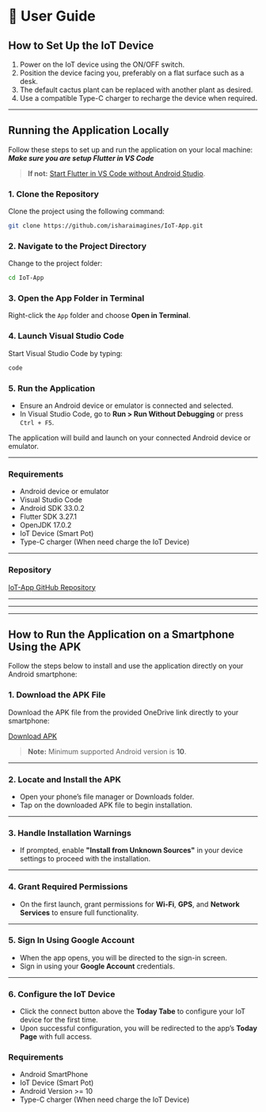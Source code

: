 # 📘 User Guide

## How to Set Up the IoT Device

1. Power on the IoT device using the ON/OFF switch.
2. Position the device facing you, preferably on a flat surface such as a desk.
3. The default cactus plant can be replaced with another plant as desired.
4. Use a compatible Type-C charger to recharge the device when required.

---

## Running the Application Locally

Follow these steps to set up and run the application on your local machine:
**_Make sure you are setup Flutter in VS Code_**

> **If not:** [Start Flutter in VS Code without Android Studio](https://medium.com/@kittisakara/start-flutter-in-vs-code-without-android-studio-d57ae92e29cd).

### 1. Clone the Repository

Clone the project using the following command:

```bash
git clone https://github.com/isharaimagines/IoT-App.git
```

### 2. Navigate to the Project Directory

Change to the project folder:

```bash
cd IoT-App
```

### 3. Open the App Folder in Terminal

Right-click the `App` folder and choose **Open in Terminal**.

### 4. Launch Visual Studio Code

Start Visual Studio Code by typing:

```bash
code
```

### 5. Run the Application

- Ensure an Android device or emulator is connected and selected.
- In Visual Studio Code, go to **Run > Run Without Debugging** or press `Ctrl + F5`.

The application will build and launch on your connected Android device or emulator.

---

### Requirements

- Android device or emulator
- Visual Studio Code
- Android SDK 33.0.2
- Flutter SDK 3.27.1
- OpenJDK 17.0.2
- IoT Device (Smart Pot)
- Type-C charger (When need charge the IoT Device)

---

### Repository

[IoT-App GitHub Repository](https://github.com/isharaimagines/IoT-App)

---

---

---

## How to Run the Application on a Smartphone Using the APK

Follow the steps below to install and use the application directly on your Android smartphone:

### 1. Download the APK File

Download the APK file from the provided OneDrive link directly to your smartphone:

[Download APK](https://liveplymouthac-my.sharepoint.com/:f:/g/personal/10898919_students_plymouth_ac_uk/E-sHvKDCYDEtIplFP-bXBOAcB7uyjTKmh-z2ZwjwKdB8dAg?e=IaqX8P)

> **Note:** Minimum supported Android version is **10**.

---

### 2. Locate and Install the APK

- Open your phone’s file manager or Downloads folder.
- Tap on the downloaded APK file to begin installation.

---

### 3. Handle Installation Warnings

- If prompted, enable **"Install from Unknown Sources"** in your device settings to proceed with the installation.

---

### 4. Grant Required Permissions

- On the first launch, grant permissions for **Wi-Fi**, **GPS**, and **Network Services** to ensure full functionality.

---

### 5. Sign In Using Google Account

- When the app opens, you will be directed to the sign-in screen.
- Sign in using your **Google Account** credentials.

---

### 6. Configure the IoT Device

- Click the connect button above the **Today Tabe** to configure your IoT device for the first time.
- Upon successful configuration, you will be redirected to the app’s **Today Page** with full access.

### Requirements

- Android SmartPhone
- IoT Device (Smart Pot)
- Android Version >= 10
- Type-C charger (When need charge the IoT Device)

